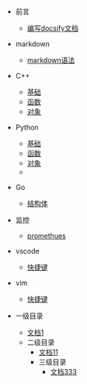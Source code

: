 - 前言

  - [编写docsify文档](zh-cn/README.md)
- markdown
    - [markdown语法](zh-cn/markdown/markdown.md)
- C++

  - [基础](zh-cn/C++/base.md)
  - [函数](zh-cn/C++/func.md)
  - [对象](zh-cn/C++/object.md)
- Python

  - [基础](zh-cn/Python/base.md)
  - [函数](zh-cn/Python/func.md)
  - [对象](zh-cn/Python/object.md)
  - 
- Go

  - [ 结构体](zh-cn/Go/struck.md)
  
- 监控
  - [promethues](zh-cn/监控/prometheus/告警带图.md)
  
- vscode
  - [快捷键](zh-cn/vscode/快捷键.md)
  
- vim
  - [快捷键]( zh-cn/vim/快捷键.md)
  
- 一级目录
  - [文档1](zh-cn/vscode/快捷键.md)
  - 二级目录
    - [文档11](zh-cn/vscode/快捷键.md)
    -  三级目录
       - [文档333](zh-cn/vscode/快捷键.md)  